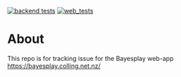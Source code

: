 [![backend tests](https://github.com/bayesplay/bayesplay-web/actions/workflows/backend_tests.yml/badge.svg)](https://github.com/bayesplay/bayesplay-web/actions/workflows/backend_tests.yml)
[![web_tests](https://github.com/bayesplay/bayesplay-web/actions/workflows/web_tests.yml/badge.svg)](https://github.com/bayesplay/bayesplay-web/actions/workflows/web_tests.yml)

# About

This repo is for tracking issue for the Bayesplay web-app https://bayesplay.colling.net.nz/
